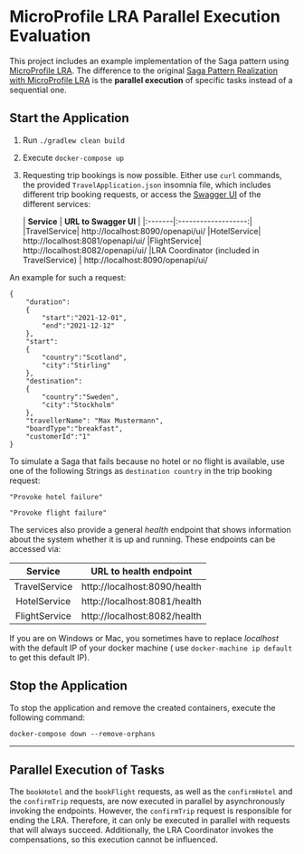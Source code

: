 # MicroProfile LRA Parallel Execution Evaluation

This project includes an example implementation of the Saga pattern
using [MicroProfile LRA](https://github.com/eclipse/microprofile-lra). The difference to the
original [Saga Pattern Realization with MicroProfile LRA](https://github.com/KarolinDuerr/BA-SagaPattern/tree/master/MicroProfile_Implementations/MicroProfile)
is the **parallel execution** of specific tasks instead of a sequential one.

## Start the Application

1. Run `./gradlew clean build`


2. Execute `docker-compose up `


3. Requesting trip bookings is now possible. Either use `curl` commands, the provided `TravelApplication.json` insomnia
   file, which includes different trip booking requests, or access
   the [Swagger UI](https://swagger.io/tools/swagger-ui/) of the different services:

   | __Service__ | __URL to Swagger UI__ |
               |:-------|:-------------------:|
   |TravelService| http://localhost:8090/openapi/ui/
   |HotelService| http://localhost:8081/openapi/ui/
   |FlightService| http://localhost:8082/openapi/ui/
   |LRA Coordinator (included in TravelService) | http://localhost:8090/openapi/ui/

An example for such a request:

```
{
    "duration":
    {
        "start":"2021-12-01",
        "end":"2021-12-12"
    },
    "start":
    {
        "country":"Scotland",
        "city":"Stirling"
    },
    "destination":
    {
        "country":"Sweden",
        "city":"Stockholm"
    },
    "travellerName": "Max Mustermann",
    "boardType":"breakfast",
    "customerId":"1"
}
```

To simulate a Saga that fails because no hotel or no flight is available, use one of the following Strings
as `destination country` in the trip booking request:

```
"Provoke hotel failure"

"Provoke flight failure"
```

The services also provide a general *health* endpoint that shows information about the system whether it is up and
running. These endpoints can be accessed via:

| __Service__ | __URL to health endpoint__ |
|:-------:|------------------|
|TravelService| http://localhost:8090/health |
|HotelService| http://localhost:8081/health |
|FlightService| http://localhost:8082/health |

If you are on Windows or Mac, you sometimes have to replace _localhost_ with the default IP of your docker machine (
use `docker-machine ip default` to get this default IP).

## Stop the Application

To stop the application and remove the created containers, execute the following command:

```
docker-compose down --remove-orphans
```

----------------------------

## Parallel Execution of Tasks

The `bookHotel` and the `bookFlight` requests, as well as the `confirmHotel` and the `confirmTrip` requests, are now
executed in parallel by asynchronously invoking the endpoints. However, the `confirmTrip` request is responsible for
ending the LRA. Therefore, it can only be executed in parallel with requests that will always succeed. Additionally, the
LRA Coordinator invokes the compensations, so this execution cannot be influenced.

